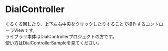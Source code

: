 DialController
==============
くるくる回したり、上下左右中央をクリックしたりすることで操作するコントローラViewです。<br>
ライブラリ本体はDialControllerプロジェクトの方です。<br>
使い方はDialControllerSampleを見てください。<br>

